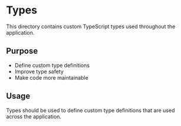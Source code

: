 # Types

This directory contains custom TypeScript types used throughout the application.

## Purpose
- Define custom type definitions
- Improve type safety
- Make code more maintainable

## Usage
Types should be used to define custom type definitions that are used across the application. 